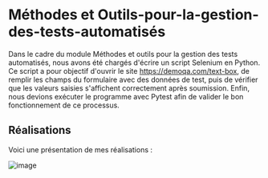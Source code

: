 # Méthodes et Outils-pour-la-gestion-des-tests-automatisés

Dans le cadre du module Méthodes et outils pour la gestion des tests automatisés, nous avons été chargés d'écrire un script Selenium en Python. Ce script a pour objectif d'ouvrir le site https://demoqa.com/text-box, de remplir les champs du formulaire avec des données de test, puis de vérifier que les valeurs saisies s'affichent correctement après soumission. Enfin, nous devions exécuter le programme avec Pytest afin de valider le bon fonctionnement de ce processus.
 
## Réalisations
Voici une présentation de mes réalisations : 

![image](https://github.com/imedadjelia/Outils-pour-la-gestion-des-tests-automatises/blob/main/ezgif-5-5ae560cd45.gif?raw=true)


